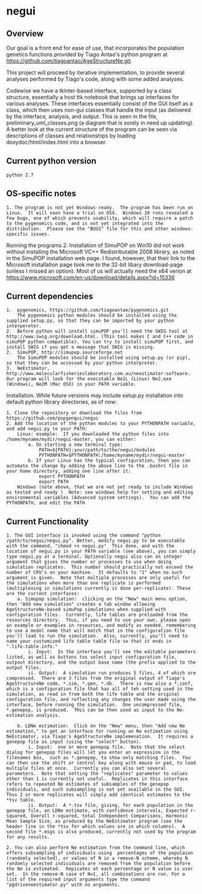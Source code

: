 # negui

Overview
--------

Our goal is a front end for ease of use, that incorporates the population genetics functions provided by Tiago Antao's python program at https://github.com/tiagoantao/AgeStructureNe.git.  

This project will proceed by iterative implementation, to provide several analyses performed by Tiago's code, along with some added analyses.

 Codewise we have a tkinter-based interface, supported by a class structure, essentially a host ttk notebook that brings up interfaces for various analyses.  These interfaces essentially consist of the GUI itself as a class, which then uses non-gui classes that handle the input (as delivered by the interface, analysis, and output.   This is seen in the file, preliminary_uml_classes.png (a diagram that is sorely in need up updating).  A better look at the current structure of the program can be seen via descriptions of classes and relationships by loading doxydoc/html/index.html into a browser. 


Current python version
----------------------
	python 2.7


OS-specific notes
-----------------

	1. The program is not yet Windows-ready.  The program has been run on Linux.  It will soon have a trial on OSX.  Windows 10 runs revealed a few bugs, one of which prevents usability, which will require a patch to the pygenomics code, and is not yet integrated into the distribution.  Please see the "BUGS" file for this and other windows-specific issues.
Running the programs
	2. Installation of SimuPOP on Win10 did not work without installing the Microsoft VC++ Redistributable 2008 library, as noted in the SimuPOP installation web page.  I found, however, that their link to the Microsoft installation page took me to the 32-bit libary download-page (unless I missed an option).  Most of us will actually need the x64 verion at https://www.microsoft.com/en-us/download/details.aspx?id=15336

		


Current dependencies
--------------------
	1.  pygenomics, https://github.com/tiagoantao/pygenomics.git
		The pygenomics python modules should be installed using the supplied setup.py, so that they can be imported by your python interpereter.
	2.  Before python will install simuPOP you'll need the SWIG tool at http://www.swig.org/download.html. (This tool makes C and C++ code in simuPOP python compatible). You can try to install simuPOP first, and install SWIG if you get a message that SWIG is missing.
	2.  SimuPOP, http://simupop.sourceforge.net
		The SimuPOP modules should be installed using setup.py (or pip), so that they can be accessed by your python interpreter. 
	3.  NeEstimator, http://www.molecularfisherieslaboratory.com.au/neestimator-software.  Our program will look for the executable Ne2L (Linux) Ne2.exe (Windows), Ne2M (Mac OSX) in your PATH variable.

Installation.  While future versions may include setup.py installation into default python library directories, as of now:

	1. Clone the repository or download the files from https://github.com/popgengui/negui
	2. Add the location of the python modules to your PYTHONPATH variable, and add negui.py to your PATH:
		Linux: example:  If you downloaded the python files into /home/myname/mydir/negui-master, you can either:
			a. On starting a new terminal type:
				PATH=${PATH}:your/path/to/the/negui/modules
				PYTHONPATH=$PYTHONPATH:/home/myname/mydir/negui-master
			b. If your Linux has the typical configuration, then you can automate the change by adding the above line to the .bashrc file in your home directory, adding one line after it:
				export PYTHONPATH
				export PATH
		Windows (note above, that we are not yet ready to include Windows as tested and ready )  Note: see windows help for setting and editing environmental variables (Advanced system settings).  You can add the PYTHONPATH, and edit the PATH 

Current Functionality
---------------------

	1. The GUI interface is invoked using the command "python /path/to/negui/negui.py". Better, modify negui.py to be executable with the command, "chmod +x negui.py"  This done, and with the location of negui.py in your PATH variable (see above), you can simply type negui.py at a terminal. Optionally negui also can an integer argument that gives the number or processes to use when doing simulation replicates.  This number should practically not exceed the number of CPU's on your machine.  It defaults to "1" when no such argument is given.  Note that multiple processes are only useful for the simulations when more than one replicate is performed (multiplexing in simulations currently is done per-replicate). These are the current interfaces:
		a. Simupop simulation:  clicking on the "New" main menu option, then "Add new simulation" creates a tab window allowing AgeStructureNe-based simuPop simulations when supplied with configuration files.  Currently, life tables are preloaded from the resources directory.  Thus, if you need to use your own, please open an example or examples in resources, and modify as needed, remembering to use a model name that will match that in the configuration file you'll load to run the simulation.  Also, currently, you'll need to name your customized life table table file so that it ends in ".life.table.info."
			i. Input:  In the interface you'll see the editable parameters listed, as well as buttons tos select input configuration file, outpout directory, and the output base name (the prefix applied to the output files.		
			ii. Output:  A simulation run produces 5 files, 4 of which are compressed.  There are 3 files from the original output of Tiago's AgeStructureNe code, *.sim, *.gen, *.db.  There is now also a *.conf, which is a configuration file that has all of teh setting used in the simulation, as read in from both the life table and the original configuration file, and reflecting any changes the user made using the interface, before running the simulation.  One uncompressed file, *.genepop, is produced.  THis can be then used as input to the Ne-estimation analysis.	

		b. LDNe estimation:  Click on the "New" menu, then "Add new Ne estimation," to get an interface for running an Ne estimation using NeEstimator, via Tiago's AgeStructureNe implemenation.  It requires a genepop file as input (using the "select" button).
			i. Input:  one or more genepop file.  Note that the select dialog for genepop files will let you enter an expression in the filenames box,  such as *.genepop, to show only matching files.  You can then use the shift or control key along with mouse or pad, to load multiple files at once.  Currently you can also set several parameters.  Note that setting the "replicates" parameter to values other than 1 is currently not useful.  Replicates in this interface refers to repeated Ne estimates of subsamples of the genepop individuals, and such subsampling is not yet available in the GUI. Thus 2 or more replicates will simply add identical estimates to the *tsv table. 
			ii. Output:  A *.tsv file, giving, for each population in the genepop file, an LDNe estimate, with confidence intervals, Expected r-squared, Overall r-squared, total Independent Comparisons, Harmonic Mean Sample Size, as produced by the NeEstimator program (see the header line in the *tsv for which values are in which columns).  A second file *.msgs is also produced, currently not used by the program for any results.

	2. You can also perform Ne estimation from the command line, which offers subsampling of individuals using  percentages of the populaion (randomly selected), or values of N in a remove-N scheme, whereby N randomly selected individuals are removed from the population before the Ne is estimated.  Repicates at each percentage or N value is user set.  In the remove-N case of N=1, all combinations are run. For a list of the required input arguments type the command "pgdriveneestimator.py" with no arguments.

